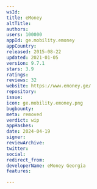 ```yaml
---
wsId: 
title: eMoney
altTitle: 
authors: 
users: 100000
appId: ge.mobility.emoney
appCountry: 
released: 2015-08-22
updated: 2021-01-05
version: 9.7.1
stars: 3.9
ratings: 
reviews: 32
website: https://www.emoney.ge/
repository: 
issue: 
icon: ge.mobility.emoney.png
bugbounty: 
meta: removed
verdict: wip
appHashes: 
date: 2024-04-19
signer: 
reviewArchive: 
twitter: 
social: 
redirect_from: 
developerName: eMoney Georgia
features: 

---
```


